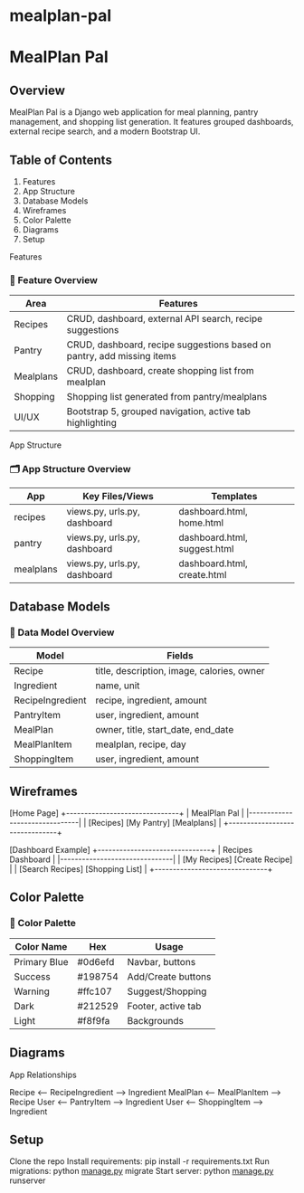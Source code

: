 # mealplan-pal
# MealPlan Pal
## Overview
MealPlan Pal is a Django web application for meal planning, pantry management, and shopping list generation. It features grouped dashboards, external recipe search, and a modern Bootstrap UI.

## Table of Contents
1. Features
2. App Structure
3. Database Models
4. Wireframes
5. Color Palette
6. Diagrams
7. Setup

Features
### 🔧 Feature Overview

| Area      | Features                                                                 |
|-----------|--------------------------------------------------------------------------|
| Recipes   | CRUD, dashboard, external API search, recipe suggestions                 |
| Pantry    | CRUD, dashboard, recipe suggestions based on pantry, add missing items   |
| Mealplans | CRUD, dashboard, create shopping list from mealplan                      |
| Shopping  | Shopping list generated from pantry/mealplans                            |
| UI/UX     | Bootstrap 5, grouped navigation, active tab highlighting                 |


App Structure

### 🗂️ App Structure Overview

| App       | Key Files/Views                | Templates                        |
|-----------|-------------------------------|----------------------------------|
| recipes   | views.py, urls.py, dashboard  | dashboard.html, home.html        |
| pantry    | views.py, urls.py, dashboard  | dashboard.html, suggest.html     |
| mealplans | views.py, urls.py, dashboard  | dashboard.html, create.html      |

## Database Models

### 🧩 Data Model Overview

| Model           | Fields                                             |
|----------------|----------------------------------------------------|
| Recipe          | title, description, image, calories, owner        |
| Ingredient      | name, unit                                        |
| RecipeIngredient| recipe, ingredient, amount                        |
| PantryItem      | user, ingredient, amount                          |
| MealPlan        | owner, title, start_date, end_date                |
| MealPlanItem    | mealplan, recipe, day                             |
| ShoppingItem    | user, ingredient, amount                          |

## Wireframes

[Home Page]
+-------------------------------+
| MealPlan Pal                  |
|-------------------------------|
| [Recipes] [My Pantry] [Mealplans] |
+-------------------------------+

[Dashboard Example]
+-------------------------------+
| Recipes Dashboard             |
|-------------------------------|
| [My Recipes] [Create Recipe]  |
| [Search Recipes] [Shopping List] |
+-------------------------------+

## Color Palette

### 🎨 Color Palette

| Color Name    | Hex      | Usage                     |
|---------------|----------|---------------------------|
| Primary Blue  | #0d6efd | Navbar, buttons           |
| Success       | #198754 | Add/Create buttons        |
| Warning       | #ffc107 | Suggest/Shopping          |
| Dark          | #212529 | Footer, active tab        |
| Light         | #f8f9fa | Backgrounds               | 

## Diagrams
App Relationships

Recipe <-- RecipeIngredient --> Ingredient
MealPlan <-- MealPlanItem --> Recipe
User <-- PantryItem --> Ingredient
User <-- ShoppingItem --> Ingredient

## Setup
Clone the repo
Install requirements: pip install -r requirements.txt
Run migrations: python [manage.py](http://_vscodecontentref_/2) migrate
Start server: python [manage.py](http://_vscodecontentref_/3) runserver